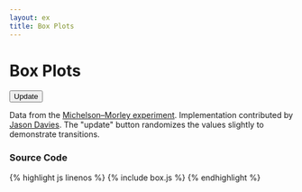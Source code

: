 ```yaml
---
layout: ex
title: Box Plots
---
```


# Box Plots

<div id="chart">
  <button class="first last" onclick="transition()">
    Update
  </button><p/>
</div>

<link type="text/css" rel="stylesheet" href="button.css"/>
<link type="text/css" rel="stylesheet" href="box.css"/>
<script type="text/javascript" src="../d3.csv.js?1.12.0"> </script>
<script type="text/javascript" src="../d3.chart.js?1.12.0"> </script>
<script type="text/javascript" src="box.js"> </script>

Data from the [Michelson–Morley experiment](http://en.wikipedia.org/wiki/Michelson%E2%80%93Morley_experiment).
Implementation contributed by [Jason Davies](http://www.jasondavies.com/). The
"update" button randomizes the values slightly to demonstrate transitions.

### Source Code

{% highlight js linenos %}
{% include box.js %}
{% endhighlight %}
